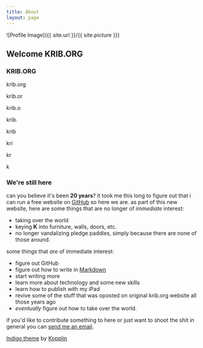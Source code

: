 ```yaml
---
title: About
layout: page
---
```

![Profile Image]({{ site.url }}/{{ site.picture }})


## Welcome KRIB.ORG

### KRIB.ORG

krib.org

krib.or

krib.o

krib.

krib

kri

kr

k




### We're still here
can you believe it's been **20 years**?  it took me this long to figure out that i can run a free website on [GitHub](https://github.com) so here we are. as part of this new website, here are some things that are no longer of *immediate* interest:

- taking over the world
- keying **Κ** into furniture, walls, doors, etc. 
- no longer vandalizing pledge paddles, simply because there are none of those around.

some things that *are* of immediate interest:

- figure out GitHub
- figure out how to write in [Markdown](https://daringfireball.net/projects/markdown/)
- start writing more
- learn more about technology and some new skills
- learn how to publish with my iPad
- revive some of the stuff that was oposted on original krib.org website all those years ago
- *eventually* figure out how to take over the world.

if you'd like to contribute something to here or just want to shoot the shit in general you can [send me an email](mailto:iridium7777@mac.com).













<p class="extra">
        <a class="link" href="https://github.com/sergiokopplin/indigo">Indigo theme</a> by <a class="link" href="https://github.com/sergiokopplin/indigo">Kopplin</a>


